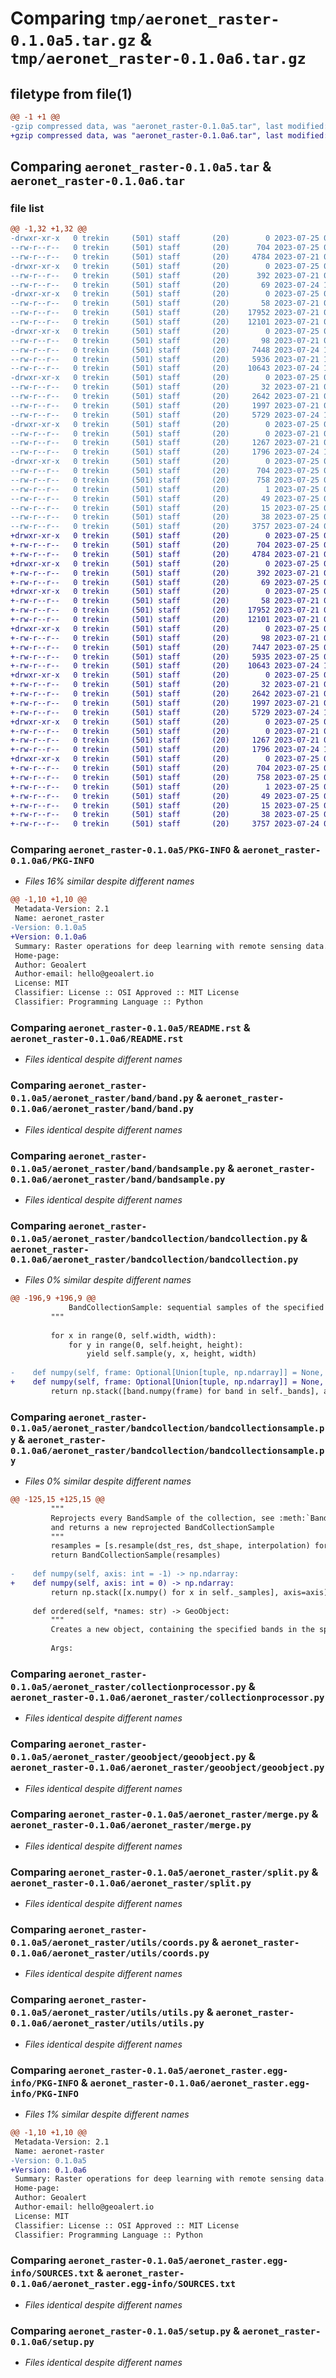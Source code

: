 # Comparing `tmp/aeronet_raster-0.1.0a5.tar.gz` & `tmp/aeronet_raster-0.1.0a6.tar.gz`

## filetype from file(1)

```diff
@@ -1 +1 @@
-gzip compressed data, was "aeronet_raster-0.1.0a5.tar", last modified: Tue Jul 25 05:37:14 2023, max compression
+gzip compressed data, was "aeronet_raster-0.1.0a6.tar", last modified: Tue Jul 25 06:48:24 2023, max compression
```

## Comparing `aeronet_raster-0.1.0a5.tar` & `aeronet_raster-0.1.0a6.tar`

### file list

```diff
@@ -1,32 +1,32 @@
-drwxr-xr-x   0 trekin     (501) staff       (20)        0 2023-07-25 05:37:14.125111 aeronet_raster-0.1.0a5/
--rw-r--r--   0 trekin     (501) staff       (20)      704 2023-07-25 05:37:14.124817 aeronet_raster-0.1.0a5/PKG-INFO
--rw-r--r--   0 trekin     (501) staff       (20)     4784 2023-07-21 05:30:39.000000 aeronet_raster-0.1.0a5/README.rst
-drwxr-xr-x   0 trekin     (501) staff       (20)        0 2023-07-25 05:37:14.119211 aeronet_raster-0.1.0a5/aeronet_raster/
--rw-r--r--   0 trekin     (501) staff       (20)      392 2023-07-21 05:30:39.000000 aeronet_raster-0.1.0a5/aeronet_raster/__init__.py
--rw-r--r--   0 trekin     (501) staff       (20)       69 2023-07-24 14:22:22.000000 aeronet_raster-0.1.0a5/aeronet_raster/__version__.py
-drwxr-xr-x   0 trekin     (501) staff       (20)        0 2023-07-25 05:37:14.121887 aeronet_raster-0.1.0a5/aeronet_raster/band/
--rw-r--r--   0 trekin     (501) staff       (20)       58 2023-07-21 05:30:39.000000 aeronet_raster-0.1.0a5/aeronet_raster/band/__init__.py
--rw-r--r--   0 trekin     (501) staff       (20)    17952 2023-07-21 05:30:39.000000 aeronet_raster-0.1.0a5/aeronet_raster/band/band.py
--rw-r--r--   0 trekin     (501) staff       (20)    12101 2023-07-21 05:30:39.000000 aeronet_raster-0.1.0a5/aeronet_raster/band/bandsample.py
-drwxr-xr-x   0 trekin     (501) staff       (20)        0 2023-07-25 05:37:14.122884 aeronet_raster-0.1.0a5/aeronet_raster/bandcollection/
--rw-r--r--   0 trekin     (501) staff       (20)       98 2023-07-21 05:30:39.000000 aeronet_raster-0.1.0a5/aeronet_raster/bandcollection/__init__.py
--rw-r--r--   0 trekin     (501) staff       (20)     7448 2023-07-24 14:21:08.000000 aeronet_raster-0.1.0a5/aeronet_raster/bandcollection/bandcollection.py
--rw-r--r--   0 trekin     (501) staff       (20)     5936 2023-07-21 14:48:40.000000 aeronet_raster-0.1.0a5/aeronet_raster/bandcollection/bandcollectionsample.py
--rw-r--r--   0 trekin     (501) staff       (20)    10643 2023-07-24 14:19:26.000000 aeronet_raster-0.1.0a5/aeronet_raster/collectionprocessor.py
-drwxr-xr-x   0 trekin     (501) staff       (20)        0 2023-07-25 05:37:14.123543 aeronet_raster-0.1.0a5/aeronet_raster/geoobject/
--rw-r--r--   0 trekin     (501) staff       (20)       32 2023-07-21 05:30:39.000000 aeronet_raster-0.1.0a5/aeronet_raster/geoobject/__init__.py
--rw-r--r--   0 trekin     (501) staff       (20)     2642 2023-07-21 05:30:39.000000 aeronet_raster-0.1.0a5/aeronet_raster/geoobject/geoobject.py
--rw-r--r--   0 trekin     (501) staff       (20)     1997 2023-07-21 05:30:39.000000 aeronet_raster-0.1.0a5/aeronet_raster/merge.py
--rw-r--r--   0 trekin     (501) staff       (20)     5729 2023-07-24 13:07:04.000000 aeronet_raster-0.1.0a5/aeronet_raster/split.py
-drwxr-xr-x   0 trekin     (501) staff       (20)        0 2023-07-25 05:37:14.124431 aeronet_raster-0.1.0a5/aeronet_raster/utils/
--rw-r--r--   0 trekin     (501) staff       (20)        0 2023-07-21 05:30:39.000000 aeronet_raster-0.1.0a5/aeronet_raster/utils/__init__.py
--rw-r--r--   0 trekin     (501) staff       (20)     1267 2023-07-21 05:30:39.000000 aeronet_raster-0.1.0a5/aeronet_raster/utils/coords.py
--rw-r--r--   0 trekin     (501) staff       (20)     1796 2023-07-24 13:27:46.000000 aeronet_raster-0.1.0a5/aeronet_raster/utils/utils.py
-drwxr-xr-x   0 trekin     (501) staff       (20)        0 2023-07-25 05:37:14.120863 aeronet_raster-0.1.0a5/aeronet_raster.egg-info/
--rw-r--r--   0 trekin     (501) staff       (20)      704 2023-07-25 05:37:14.000000 aeronet_raster-0.1.0a5/aeronet_raster.egg-info/PKG-INFO
--rw-r--r--   0 trekin     (501) staff       (20)      758 2023-07-25 05:37:14.000000 aeronet_raster-0.1.0a5/aeronet_raster.egg-info/SOURCES.txt
--rw-r--r--   0 trekin     (501) staff       (20)        1 2023-07-25 05:37:14.000000 aeronet_raster-0.1.0a5/aeronet_raster.egg-info/dependency_links.txt
--rw-r--r--   0 trekin     (501) staff       (20)       49 2023-07-25 05:37:14.000000 aeronet_raster-0.1.0a5/aeronet_raster.egg-info/requires.txt
--rw-r--r--   0 trekin     (501) staff       (20)       15 2023-07-25 05:37:14.000000 aeronet_raster-0.1.0a5/aeronet_raster.egg-info/top_level.txt
--rw-r--r--   0 trekin     (501) staff       (20)       38 2023-07-25 05:37:14.125196 aeronet_raster-0.1.0a5/setup.cfg
--rw-r--r--   0 trekin     (501) staff       (20)     3757 2023-07-24 06:59:44.000000 aeronet_raster-0.1.0a5/setup.py
+drwxr-xr-x   0 trekin     (501) staff       (20)        0 2023-07-25 06:48:24.321954 aeronet_raster-0.1.0a6/
+-rw-r--r--   0 trekin     (501) staff       (20)      704 2023-07-25 06:48:24.321687 aeronet_raster-0.1.0a6/PKG-INFO
+-rw-r--r--   0 trekin     (501) staff       (20)     4784 2023-07-21 05:30:39.000000 aeronet_raster-0.1.0a6/README.rst
+drwxr-xr-x   0 trekin     (501) staff       (20)        0 2023-07-25 06:48:24.316233 aeronet_raster-0.1.0a6/aeronet_raster/
+-rw-r--r--   0 trekin     (501) staff       (20)      392 2023-07-21 05:30:39.000000 aeronet_raster-0.1.0a6/aeronet_raster/__init__.py
+-rw-r--r--   0 trekin     (501) staff       (20)       69 2023-07-25 06:46:50.000000 aeronet_raster-0.1.0a6/aeronet_raster/__version__.py
+drwxr-xr-x   0 trekin     (501) staff       (20)        0 2023-07-25 06:48:24.318843 aeronet_raster-0.1.0a6/aeronet_raster/band/
+-rw-r--r--   0 trekin     (501) staff       (20)       58 2023-07-21 05:30:39.000000 aeronet_raster-0.1.0a6/aeronet_raster/band/__init__.py
+-rw-r--r--   0 trekin     (501) staff       (20)    17952 2023-07-21 05:30:39.000000 aeronet_raster-0.1.0a6/aeronet_raster/band/band.py
+-rw-r--r--   0 trekin     (501) staff       (20)    12101 2023-07-21 05:30:39.000000 aeronet_raster-0.1.0a6/aeronet_raster/band/bandsample.py
+drwxr-xr-x   0 trekin     (501) staff       (20)        0 2023-07-25 06:48:24.319790 aeronet_raster-0.1.0a6/aeronet_raster/bandcollection/
+-rw-r--r--   0 trekin     (501) staff       (20)       98 2023-07-21 05:30:39.000000 aeronet_raster-0.1.0a6/aeronet_raster/bandcollection/__init__.py
+-rw-r--r--   0 trekin     (501) staff       (20)     7447 2023-07-25 06:42:12.000000 aeronet_raster-0.1.0a6/aeronet_raster/bandcollection/bandcollection.py
+-rw-r--r--   0 trekin     (501) staff       (20)     5935 2023-07-25 06:42:47.000000 aeronet_raster-0.1.0a6/aeronet_raster/bandcollection/bandcollectionsample.py
+-rw-r--r--   0 trekin     (501) staff       (20)    10643 2023-07-24 14:19:26.000000 aeronet_raster-0.1.0a6/aeronet_raster/collectionprocessor.py
+drwxr-xr-x   0 trekin     (501) staff       (20)        0 2023-07-25 06:48:24.320424 aeronet_raster-0.1.0a6/aeronet_raster/geoobject/
+-rw-r--r--   0 trekin     (501) staff       (20)       32 2023-07-21 05:30:39.000000 aeronet_raster-0.1.0a6/aeronet_raster/geoobject/__init__.py
+-rw-r--r--   0 trekin     (501) staff       (20)     2642 2023-07-21 05:30:39.000000 aeronet_raster-0.1.0a6/aeronet_raster/geoobject/geoobject.py
+-rw-r--r--   0 trekin     (501) staff       (20)     1997 2023-07-21 05:30:39.000000 aeronet_raster-0.1.0a6/aeronet_raster/merge.py
+-rw-r--r--   0 trekin     (501) staff       (20)     5729 2023-07-24 13:07:04.000000 aeronet_raster-0.1.0a6/aeronet_raster/split.py
+drwxr-xr-x   0 trekin     (501) staff       (20)        0 2023-07-25 06:48:24.321306 aeronet_raster-0.1.0a6/aeronet_raster/utils/
+-rw-r--r--   0 trekin     (501) staff       (20)        0 2023-07-21 05:30:39.000000 aeronet_raster-0.1.0a6/aeronet_raster/utils/__init__.py
+-rw-r--r--   0 trekin     (501) staff       (20)     1267 2023-07-21 05:30:39.000000 aeronet_raster-0.1.0a6/aeronet_raster/utils/coords.py
+-rw-r--r--   0 trekin     (501) staff       (20)     1796 2023-07-24 13:27:46.000000 aeronet_raster-0.1.0a6/aeronet_raster/utils/utils.py
+drwxr-xr-x   0 trekin     (501) staff       (20)        0 2023-07-25 06:48:24.317886 aeronet_raster-0.1.0a6/aeronet_raster.egg-info/
+-rw-r--r--   0 trekin     (501) staff       (20)      704 2023-07-25 06:48:24.000000 aeronet_raster-0.1.0a6/aeronet_raster.egg-info/PKG-INFO
+-rw-r--r--   0 trekin     (501) staff       (20)      758 2023-07-25 06:48:24.000000 aeronet_raster-0.1.0a6/aeronet_raster.egg-info/SOURCES.txt
+-rw-r--r--   0 trekin     (501) staff       (20)        1 2023-07-25 06:48:24.000000 aeronet_raster-0.1.0a6/aeronet_raster.egg-info/dependency_links.txt
+-rw-r--r--   0 trekin     (501) staff       (20)       49 2023-07-25 06:48:24.000000 aeronet_raster-0.1.0a6/aeronet_raster.egg-info/requires.txt
+-rw-r--r--   0 trekin     (501) staff       (20)       15 2023-07-25 06:48:24.000000 aeronet_raster-0.1.0a6/aeronet_raster.egg-info/top_level.txt
+-rw-r--r--   0 trekin     (501) staff       (20)       38 2023-07-25 06:48:24.322032 aeronet_raster-0.1.0a6/setup.cfg
+-rw-r--r--   0 trekin     (501) staff       (20)     3757 2023-07-24 06:59:44.000000 aeronet_raster-0.1.0a6/setup.py
```

### Comparing `aeronet_raster-0.1.0a5/PKG-INFO` & `aeronet_raster-0.1.0a6/PKG-INFO`

 * *Files 16% similar despite different names*

```diff
@@ -1,10 +1,10 @@
 Metadata-Version: 2.1
 Name: aeronet_raster
-Version: 0.1.0a5
+Version: 0.1.0a6
 Summary: Raster operations for deep learning with remote sensing data. Based on Rasterio.
 Home-page: 
 Author: Geoalert
 Author-email: hello@geoalert.io
 License: MIT
 Classifier: License :: OSI Approved :: MIT License
 Classifier: Programming Language :: Python
```

### Comparing `aeronet_raster-0.1.0a5/README.rst` & `aeronet_raster-0.1.0a6/README.rst`

 * *Files identical despite different names*

### Comparing `aeronet_raster-0.1.0a5/aeronet_raster/band/band.py` & `aeronet_raster-0.1.0a6/aeronet_raster/band/band.py`

 * *Files identical despite different names*

### Comparing `aeronet_raster-0.1.0a5/aeronet_raster/band/bandsample.py` & `aeronet_raster-0.1.0a6/aeronet_raster/band/bandsample.py`

 * *Files identical despite different names*

### Comparing `aeronet_raster-0.1.0a5/aeronet_raster/bandcollection/bandcollection.py` & `aeronet_raster-0.1.0a6/aeronet_raster/bandcollection/bandcollection.py`

 * *Files 0% similar despite different names*

```diff
@@ -196,9 +196,9 @@
             BandCollectionSample: sequential samples of the specified dimensions
         """
 
         for x in range(0, self.width, width):
             for y in range(0, self.height, height):
                 yield self.sample(y, x, height, width)
 
-    def numpy(self, frame: Optional[Union[tuple, np.ndarray]] = None, ch_axis: int = -1) -> np.ndarray:
+    def numpy(self, frame: Optional[Union[tuple, np.ndarray]] = None, ch_axis: int = 0) -> np.ndarray:
         return np.stack([band.numpy(frame) for band in self._bands], axis=ch_axis)
```

### Comparing `aeronet_raster-0.1.0a5/aeronet_raster/bandcollection/bandcollectionsample.py` & `aeronet_raster-0.1.0a6/aeronet_raster/bandcollection/bandcollectionsample.py`

 * *Files 0% similar despite different names*

```diff
@@ -125,15 +125,15 @@
         """
         Reprojects every BandSample of the collection, see :meth:`BandSample.reproject`
         and returns a new reprojected BandCollectionSample
         """
         resamples = [s.resample(dst_res, dst_shape, interpolation) for s in self._samples]
         return BandCollectionSample(resamples)
 
-    def numpy(self, axis: int = -1) -> np.ndarray:
+    def numpy(self, axis: int = 0) -> np.ndarray:
         return np.stack([x.numpy() for x in self._samples], axis=axis)
 
     def ordered(self, *names: str) -> GeoObject:
         """
         Creates a new object, containing the specified bands in the specific order.
 
         Args:
```

### Comparing `aeronet_raster-0.1.0a5/aeronet_raster/collectionprocessor.py` & `aeronet_raster-0.1.0a6/aeronet_raster/collectionprocessor.py`

 * *Files identical despite different names*

### Comparing `aeronet_raster-0.1.0a5/aeronet_raster/geoobject/geoobject.py` & `aeronet_raster-0.1.0a6/aeronet_raster/geoobject/geoobject.py`

 * *Files identical despite different names*

### Comparing `aeronet_raster-0.1.0a5/aeronet_raster/merge.py` & `aeronet_raster-0.1.0a6/aeronet_raster/merge.py`

 * *Files identical despite different names*

### Comparing `aeronet_raster-0.1.0a5/aeronet_raster/split.py` & `aeronet_raster-0.1.0a6/aeronet_raster/split.py`

 * *Files identical despite different names*

### Comparing `aeronet_raster-0.1.0a5/aeronet_raster/utils/coords.py` & `aeronet_raster-0.1.0a6/aeronet_raster/utils/coords.py`

 * *Files identical despite different names*

### Comparing `aeronet_raster-0.1.0a5/aeronet_raster/utils/utils.py` & `aeronet_raster-0.1.0a6/aeronet_raster/utils/utils.py`

 * *Files identical despite different names*

### Comparing `aeronet_raster-0.1.0a5/aeronet_raster.egg-info/PKG-INFO` & `aeronet_raster-0.1.0a6/aeronet_raster.egg-info/PKG-INFO`

 * *Files 1% similar despite different names*

```diff
@@ -1,10 +1,10 @@
 Metadata-Version: 2.1
 Name: aeronet-raster
-Version: 0.1.0a5
+Version: 0.1.0a6
 Summary: Raster operations for deep learning with remote sensing data. Based on Rasterio.
 Home-page: 
 Author: Geoalert
 Author-email: hello@geoalert.io
 License: MIT
 Classifier: License :: OSI Approved :: MIT License
 Classifier: Programming Language :: Python
```

### Comparing `aeronet_raster-0.1.0a5/aeronet_raster.egg-info/SOURCES.txt` & `aeronet_raster-0.1.0a6/aeronet_raster.egg-info/SOURCES.txt`

 * *Files identical despite different names*

### Comparing `aeronet_raster-0.1.0a5/setup.py` & `aeronet_raster-0.1.0a6/setup.py`

 * *Files identical despite different names*

